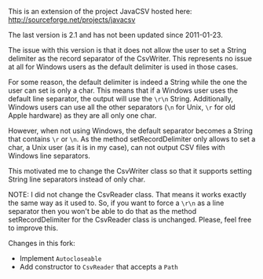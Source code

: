 This is an extension of the project JavaCSV hosted here: http://sourceforge.net/projects/javacsv

The last version is 2.1 and has not been updated since 2011-01-23.

The issue with this version is that it does not allow the user to set a String delimiter as the record separator of the CsvWriter. This represents no issue at all for Windows users as the default delimiter is used in those cases.

For some reason, the default delimiter is indeed a String while the one the user can set is only a char. This means that if a Windows user uses the default line separator, the output will use the `\r\n` String. Additionally, Windows users can use all the other separators (`\n` for Unix, `\r` for old Apple hardware) as they are all only one char.

However, when not using Windows, the default separator becomes a String that contains `\r` or `\n`. As the method setRecordDelimiter only allows to set a char, a Unix user (as it is in my case), can not output CSV files with Windows line separators.

This motivated me to change the CsvWriter class so that it supports setting String line separators instead of only char.

NOTE: I did not change the CsvReader class. That means it works exactly the same way as it used to. So, if you want to force a `\r\n` as a line separator then you won't be able to do that as the method setRecordDelimiter for the CsvReader class is unchanged. Please, feel free to improve this.

Changes in this fork:

* Implement `Autocloseable`
* Add constructor to `CsvReader` that accepts a `Path`
